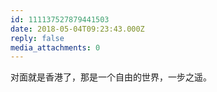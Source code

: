 ```yaml
---
id: 111137527879441503
date: 2018-05-04T09:23:43.000Z
reply: false
media_attachments: 0
---
```


对面就是香港了，那是一个自由的世界，一步之遥。

